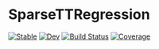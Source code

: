 # SparseTTRegression

[![Stable](https://img.shields.io/badge/docs-stable-blue.svg)](https://Matt1h.github.io/SparseTTRegression.jl/stable)
[![Dev](https://img.shields.io/badge/docs-dev-blue.svg)](https://Matt1h.github.io/SparseTTRegression.jl/dev)
[![Build Status](https://github.com/Matt1h/SparseTTRegression.jl/actions/workflows/CI.yml/badge.svg?branch=master)](https://github.com/Matt1h/SparseTTRegression.jl/actions/workflows/CI.yml?query=branch%3Amaster)
[![Coverage](https://codecov.io/gh/Matt1h/SparseTTRegression.jl/branch/master/graph/badge.svg)](https://codecov.io/gh/Matt1h/SparseTTRegression.jl)
